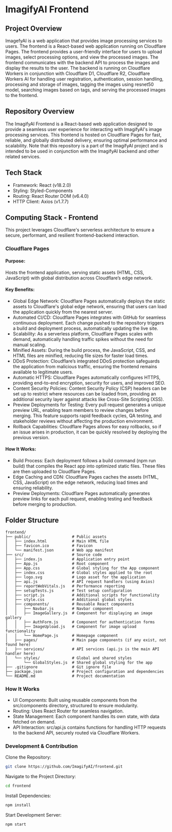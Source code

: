 # ImagifyAI Frontend

## Project Overview
ImagefyAI is a web application that provides image processing services to users. The frontend is a React-based web application running on Cloudflare Pages. The frontend provides a user-friendly interface for users to upload images, select processing options, and view the processed images. The frontend communicates with the backend API to process the images and display the results to the user. The backend is running on Cloudflare Workers in conjunction with Cloudflare D1, Cloudflare R2, Cloudflare Workers AI for handling user registration, authentication, session handling, processing and storage of images, tagging the images using resnet50 model, searching images based on tags, and serving the processed images to the frontend.

## Repository Overview
The ImagifyAI Frontend is a React-based web application designed to provide a seamless user experience for interacting with ImagifyAI's image processing services. This frontend is hosted on Cloudflare Pages for fast, reliable, and globally distributed delivery, ensuring optimal performance and scalability. Note that this repository is a part of the ImagifyAI project and is intended to be used in conjunction with the ImagifyAI backend and other related services.

## Tech Stack
- Framework: React (v18.2.0)
- Styling: Styled-Components
- Routing: React Router DOM (v6.4.0)
- HTTP Client: Axios (v1.7.7)

## Computing Stack - Frontend
This project leverages Cloudflare's serverless architecture to ensure a secure, performant, and resilient frontend-backend interaction.

### Cloudflare Pages
#### Purpose: 
Hosts the frontend application, serving static assets (HTML, CSS, JavaScript) with global distribution across Cloudflare’s edge network.

#### Key Benefits:
- Global Edge Network: Cloudflare Pages automatically deploys the static assets to Cloudflare's global edge network, ensuring that users can load the application quickly from the nearest server.
- Automated CI/CD: Cloudflare Pages integrates with GitHub for seamless continuous deployment. Each change pushed to the repository triggers a build and deployment process, automatically updating the live site.
- Scalability: As a serverless platform, Cloudflare Pages scales with demand, automatically handling traffic spikes without the need for manual scaling.
- Minified Assets: During the build process, the JavaScript, CSS, and HTML files are minified, reducing file sizes for faster load times.
- DDoS Protection: Cloudflare’s integrated DDoS protection safeguards the application from malicious traffic, ensuring the frontend remains available to legitimate users.
- Automatic HTTPS: Cloudflare Pages automatically configures HTTPS, providing end-to-end encryption, security for users, and improved SEO.
- Content Security Policies: Content Security Policy (CSP) headers can be set up to restrict where resources can be loaded from, providing an additional security layer against attacks like Cross-Site Scripting (XSS).
- Preview Deployments for Testing: Every pull request generates a unique preview URL, enabling team members to review changes before merging. This feature supports rapid feedback cycles, QA testing, and stakeholder reviews without affecting the production environment.
- Rollback Capabilities: Cloudflare Pages allows for easy rollbacks, so if an issue arises in production, it can be quickly resolved by deploying the previous version.

#### How It Works:

- Build Process: Each deployment follows a build command (npm run build) that compiles the React app into optimized static files. These files are then uploaded to Cloudflare Pages.
- Edge Caching and CDN: Cloudflare Pages caches the assets (HTML, CSS, JavaScript) on the edge network, reducing load times and ensuring reliability.
- Preview Deployments: Cloudflare Pages automatically generates preview links for each pull request, enabling testing and feedback before merging to production.

## Folder Structure
```
frontend/
├── public/                  # Public assets
│   ├── index.html           # Main HTML file
│   ├── favicon.ico          # Favicon
│   └── manifest.json        # Web app manifest
├── src/                     # Source code
│   ├── index.js             # Application entry point
│   ├── App.js               # Root component
│   ├── App.css              # Global styling for the App component
│   ├── index.css            # Global styles applied to the root
│   ├── logo.svg             # Logo asset for the application
│   ├── api.js               # API request handlers (using Axios)
│   ├── reportWebVitals.js   # Performance reporting
│   ├── setupTests.js        # Test setup configuration
│   ├── script.js            # Additional scripts for functionality
│   ├── style.css            # Additional global styles
│   ├── components/          # Reusable React components
│   │   ├── Navbar.js        # Navbar component
│   │   ├── ImageGallery.js  # Component for displaying an image gallery
│   │   ├── AuthForm.js      # Component for authentication forms
│   │   ├── ImageUpload.js   # Component for image upload functionality
│   │   └── HomePage.js      # Homepage component
│   ├── pages/               # Main page components (if any exist, not found here)
│   ├── services/            # API services (api.js is the main API handler here)
│   └── styles/              # Global and shared styles
│       └── GlobalStyles.js  # Shared global styling for the app
├── .gitignore               # Git ignore file
├── package.json             # Project configuration and dependencies
└── README.md                # Project documentation
```

### How It Works
- UI Components: Built using reusable components from the src/components directory, structured to ensure modularity.
- Routing: Uses React Router for seamless navigation.
- State Management: Each component handles its own state, with data fetched on demand.
- API Interaction: src/api.js contains functions for handling HTTP requests to the backend API, securely routed via Cloudflare Workers.

### Development & Contribution
Clone the Repository:

```bash
git clone https://github.com/ImagifyAI/frontend.git
```

Navigate to the Project Directory:
```bash
cd frontend
```

Install Dependencies:
```bash
npm install
```

Start Development Server:
```bash
npm start
```